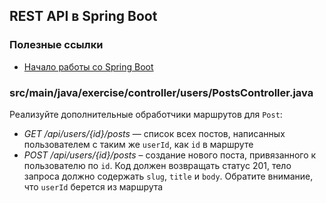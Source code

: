 ## REST API в Spring Boot

### Полезные ссылки

* [Начало работы со Spring Boot](https://spring.io/quickstart)

### src/main/java/exercise/controller/users/PostsController.java

Реализуйте дополнительные обработчики маршрутов для `Post`:

* *GET /api/users/{id}/posts* — список всех постов, написанных пользователем с таким же `userId`, как `id` в маршруте
* *POST /api/users/{id}/posts* – создание нового поста, привязанного к пользователю по `id`. Код должен возвращать статус 201, тело запроса должно содержать `slug`, `title` и `body`. Обратите внимание, что `userId` берется из маршрута
